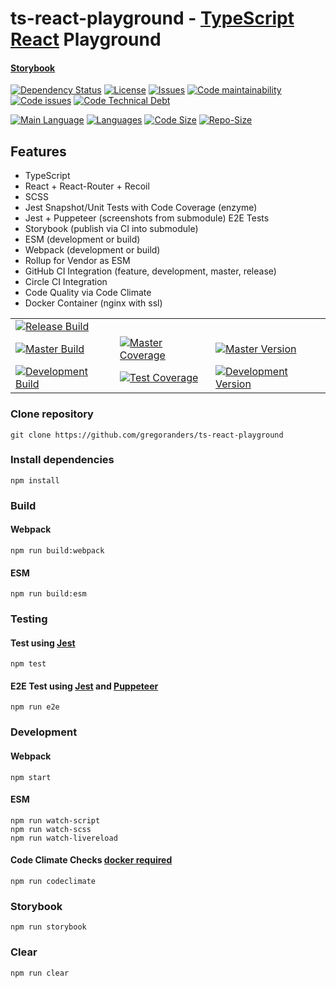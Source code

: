 # ts-react-playground - [TypeScript](http://www.typescriptlang.org/) [React](https://reactjs.org/) Playground

#### [Storybook](https://gregoranders.github.io/ts-react-playground-docs)

[![Dependency Status][daviddm-image]][daviddm-url]
[![License][license-image]][license-url]
[![Issues][issues-image]][issues-url]
[![Code maintainability][code-maintainability-image]][code-maintainability-url] [![Code issues][code-issues-image]][code-issues-url] [![Code Technical Debt][code-tech-debt-image]][code-tech-debt-url]

[![Main Language](https://img.shields.io/github/languages/top/gregoranders/ts-react-playground)][code-metric-url] [![Languages](https://img.shields.io/github/languages/count/gregoranders/ts-react-playground)][code-metric-url] [![Code Size](https://img.shields.io/github/languages/code-size/gregoranders/ts-react-playground)][code-metric-url] [![Repo-Size](https://img.shields.io/github/repo-size/gregoranders/ts-react-playground)][code-metric-url]

## Features

* TypeScript
* React + React-Router + Recoil
* SCSS
* Jest Snapshot/Unit Tests with Code Coverage (enzyme)
* Jest + Puppeteer (screenshots from submodule) E2E Tests
* Storybook (publish via CI into submodule)
* ESM (development or build)
* Webpack (development or build)
* Rollup for Vendor as ESM
* GitHub CI Integration (feature, development, master, release)
* Circle CI Integration
* Code Quality via Code Climate
* Docker Container (nginx with ssl)

| | | |
|-|-|-|
|[![Release Build][release-build-image]][release-url]|||
|[![Master Build][master-build-image]][master-url]|[![Master Coverage][master-coveralls-image]][master-coveralls-url]|[![Master Version][master-version-image]][master-version-url]|
|[![Development Build][development-build-image]][development-url]|[![Test Coverage][development-coveralls-image]][development-coveralls-url]|[![Development Version][development-version-image]][development-version-url]|


### Clone repository

```
git clone https://github.com/gregoranders/ts-react-playground
```

### Install dependencies

```
npm install
```

### Build

#### Webpack
```
npm run build:webpack
```
#### ESM
```
npm run build:esm
```

### Testing

#### Test using [Jest](https://jestjs.io/)

```
npm test
```

#### E2E Test using [Jest](https://jestjs.io/) and [Puppeteer](https://pptr.dev/)

```
npm run e2e
```

### Development

#### Webpack
```
npm start
```
#### ESM
```
npm run watch-script
npm run watch-scss
npm run watch-livereload
```
#### Code Climate Checks [docker required](docs/CODECLIMATE.md)
```
npm run codeclimate
```

### Storybook

```
npm run storybook
```

### Clear

```
npm run clear
```

[release-url]: https://github.com/gregoranders/ts-react-playground/releases
[master-url]: https://github.com/gregoranders/ts-react-playground/tree/master
[development-url]: https://github.com/gregoranders/ts-react-playground/tree/development
[repository-url]: https://github.com/gregoranders/ts-react-playground
[code-metric-url]: https://github.com/gregoranders/ts-react-playground/search?l=TypeScript
[travis-url]: https://travis-ci.org/gregoranders/ts-react-playground
[travis-image]: https://travis-ci.org/gregoranders/ts-react-playground.svg?branch=master
[daviddm-url]: https://david-dm.org/gregoranders/ts-react-playground
[daviddm-image]: https://david-dm.org/gregoranders/ts-react-playground.svg?branch=master
[license-url]: https://github.com/gregoranders/ts-react-playground/blob/master/LICENSE
[license-image]: https://img.shields.io/github/license/gregoranders/ts-react-playground.svg
[master-version-url]: https://github.com/gregoranders/ts-react-playground/blob/master/package.json
[master-version-image]: https://img.shields.io/github/package-json/v/gregoranders/ts-react-playground/master
[development-version-url]: https://github.com/gregoranders/ts-react-playground/blob/development/package.json
[development-version-image]: https://img.shields.io/github/package-json/v/gregoranders/ts-react-playground/development
[issues-url]: https://github.com/gregoranders/ts-react-playground/issues
[issues-image]: https://img.shields.io/github/issues-raw/gregoranders/ts-react-playground.svg
[release-build-image]: https://github.com/gregoranders/ts-react-playground/workflows/Release%20CI/badge.svg
[master-build-image]: https://github.com/gregoranders/ts-react-playground/workflows/Master%20CI/badge.svg
[development-build-image]: https://github.com/gregoranders/ts-react-playground/workflows/Development%20CI/badge.svg
[master-coveralls-url]: https://coveralls.io/github/gregoranders/ts-react-playground?branch=master
[master-coveralls-image]: https://img.shields.io/coveralls/github/gregoranders/ts-react-playground/master
[development-coveralls-image]: https://img.shields.io/coveralls/github/gregoranders/ts-react-playground/development
[development-coveralls-url]: https://coveralls.io/github/gregoranders/ts-react-playground?branch=development
[code-maintainability-url]: https://codeclimate.com/github/gregoranders/ts-react-playground/maintainability
[code-maintainability-image]: https://img.shields.io/codeclimate/maintainability/gregoranders/ts-react-playground
[code-issues-url]: https://codeclimate.com/github/gregoranders/ts-react-playground/maintainability
[code-issues-image]: https://img.shields.io/codeclimate/issues/gregoranders/ts-react-playground
[code-tech-debt-url]: https://codeclimate.com/github/gregoranders/ts-react-playground/maintainability
[code-tech-debt-image]: https://img.shields.io/codeclimate/tech-debt/gregoranders/ts-react-playground
[master-circleci-image]: https://circleci.com/gh/gregoranders/ts-react-playground/tree/master.svg?style=shield
[master-circleci-url]: https://app.circleci.com/pipelines/github/gregoranders/ts-react-playground?branch=master
[development-circleci-image]: https://circleci.com/gh/gregoranders/ts-react-playground/tree/development.svg?style=shield
[development-circleci-url]: https://app.circleci.com/pipelines/github/gregoranders/ts-react-playground?branch=development

